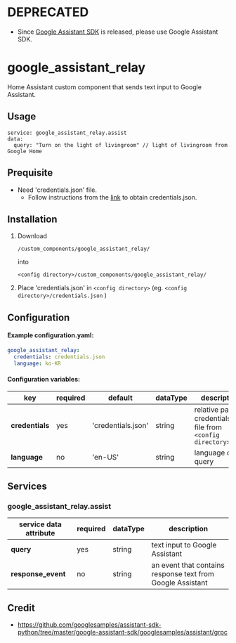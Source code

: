 # DEPRECATED
- Since [Google Assistant SDK](https://www.home-assistant.io/integrations/google_assistant_sdk) is released, please use Google Assistant SDK.

# google_assistant_relay
Home Assistant custom component that sends text input to Google Assistant.

## Usage
```
service: google_assistant_relay.assist
data:
  query: "Turn on the light of livingroom" // light of livingroom from Google Home
```

## Prequisite
- Need 'credentials.json' file.
  - Follow instructions from the [link](https://developers.google.com/assistant/sdk/guides/library/python/embed/install-sample) to obtain credentials.json.

## Installation
1. Download
    ```
    /custom_components/google_assistant_relay/
    ```
    into
    ```
    <config directory>/custom_components/google_assistant_relay/
    ```
2. Place 'credentials.json' in `<config directory>` (eg. `<config directory>/credentials.json` )

## Configuration
#### Example configuration.yaml:
```yaml
google_assistant_relay:
  credentials: credentials.json
  language: ko-KR
```
#### Configuration variables:

| key | required | default | dataType | description
| --- | --- | --- | --- | ---
| **credentials** | yes | 'credentials.json' | string | relative path of credentials.json file from `<config directory>`
| **language** | no | 'en-US' | string | language of a query

## Services
### google_assistant_relay.assist
| service data attribute | required | dataType | description
| --- | --- | --- | ---
| **query** | yes | string | text input to Google Assistant
| **response_event** | no | string | an event that contains response text from Google Assistant


## Credit
- https://github.com/googlesamples/assistant-sdk-python/tree/master/google-assistant-sdk/googlesamples/assistant/grpc
